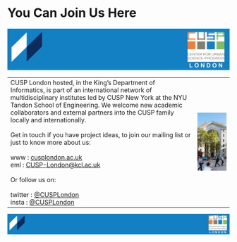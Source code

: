 # You Can Join Us Here

![CUSP London Logo](./assets/CUSPbanner_03.jpg)

<table>
  <tr>
    <td> 
      CUSP London hosted, in the King’s Department of Informatics, is part of an international network of multidisciplinary institutes led by CUSP New York at the NYU Tandon School of Engineering. We welcome new academic collaborators and external partners into the CUSP family locally and internationally.
      <br>
      <br>
      Get in touch if you have project ideas, to join our mailing list or just to know more about us:
      <br><br>
      www : <a href="https://cusplondon.ac.uk/">cusplondon.ac.uk</a>
      <br>
      eml :  <a href = "mailto: CUSP-London@kcl.ac.uk">CUSP-London@kcl.ac.uk</a>
      <br><br>
      Or follow us on:
      <br><br>
      twitter : <a href = "https://twitter.com/cusplondon">@CUSPLondon</a>
      <br>
      insta : <a href = "https://www.instagram.com/cusplondon/">@CUSPLondon</a>
    </td>
    <td> <img src="./assets/bushHouse.png" alt="Bush House" width = 433px > </td>
 </tr>
</table>

![CUSP London Logo](./assets/CUSPbanner_thin_03.png)


